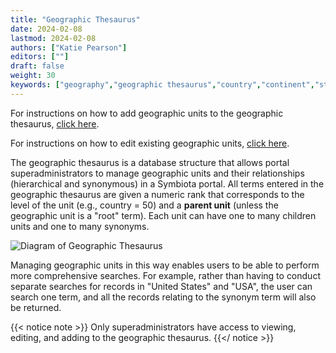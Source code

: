 ```yaml
---
title: "Geographic Thesaurus"
date: 2024-02-08
lastmod: 2024-02-08
authors: ["Katie Pearson"]
editors: [""]
draft: false
weight: 30
keywords: ["geography","geographic thesaurus","country","continent","state","province","county","municipality"]
---
```


For instructions on how to add geographic units to the geographic thesaurus, [click here](https://biokic.github.io/symbiota-docs/portal_manager/geothes/add/).

For instructions on how to edit existing geographic units, [click here](https://biokic.github.io/symbiota-docs/portal_manager/geothes/edit/).

The geographic thesaurus is a database structure that allows portal superadministrators to manage geographic units and their relationships (hierarchical and synonymous) in a Symbiota portal. All terms entered in the geographic thesaurus are given a numeric rank that corresponds to the level of the unit (e.g., country = 50) and a **parent unit** (unless the geographic unit is a "root" term). Each unit can have one to many children units and one to many synonyms.

![Diagram of Geographic Thesaurus](/symbiota-docs/images/GeothesaurusModel.jpg)

Managing geographic units in this way enables users to be able to perform more comprehensive searches. For example, rather than having to conduct separate searches for records in "United States" and "USA", the user can search one term, and all the records relating to the synonym term will also be returned.

{{< notice note >}}
  Only superadministrators have access to viewing, editing, and adding to the geographic thesaurus.
{{</ notice >}}